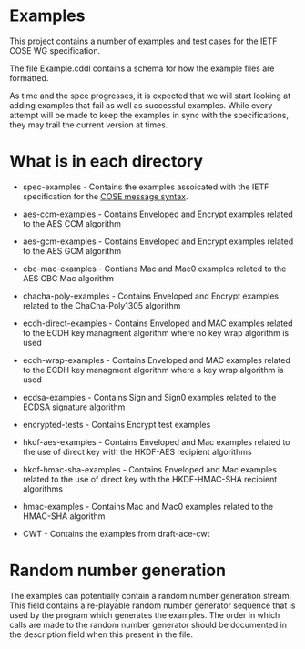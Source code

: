 # Examples

This project contains a number of examples and test cases for the IETF COSE WG specification.


The file Example.cddl contains a schema for how the example files are formatted.  

As time and the spec progresses, it is expected that we will start looking at adding examples that fail as well as successful examples.  While every attempt will be made to keep the examples in sync with the specifications, they may trail the current version at times.

# What is in each directory

* spec-examples - Contains the examples assoicated with the IETF specification for the [COSE message syntax](https://tools.ietf.org/html/draft-ietf-cose-msg).

* aes-ccm-examples - Contains Enveloped and Encrypt examples related to the AES CCM algorithm

* aes-gcm-examples - Contains Enveloped and Encrypt examples related to the AES GCM algorithm

* cbc-mac-examples - Contians Mac and Mac0 examples related to the AES CBC Mac algorithm

* chacha-poly-examples - Contains Enveloped and Encrypt examples related to the ChaCha-Poly1305 algorithm

* ecdh-direct-examples - Contains Enveloped and MAC examples related to the ECDH key managment algorithm where no key wrap algorithm is used

* ecdh-wrap-examples - Contains Enveloped and MAC examples related to the ECDH key managment algorithm where a key wrap algorithm is used

* ecdsa-examples - Contains Sign and Sign0 examples related to the ECDSA signature algorithm

* encrypted-tests - Contains Encrypt test examples

* hkdf-aes-examples - Contains Enveloped and Mac examples related to the use of direct key with the HKDF-AES recipient algorithms

* hkdf-hmac-sha-examples - Contains Enveloped and Mac examples related to the use of direct key with the HKDF-HMAC-SHA recipient algorithms

* hmac-examples - Contains Mac and Mac0 examples related to the HMAC-SHA algorithm

* CWT - Contains the examples from draft-ace-cwt


# Random number generation

The examples can potentially contain a random number generation stream.  This field contains a re-playable random number generator sequence that is used by the program which generates the examples.  The order in which calls are made to the random number generator should be documented in the description field when this present in the file.
